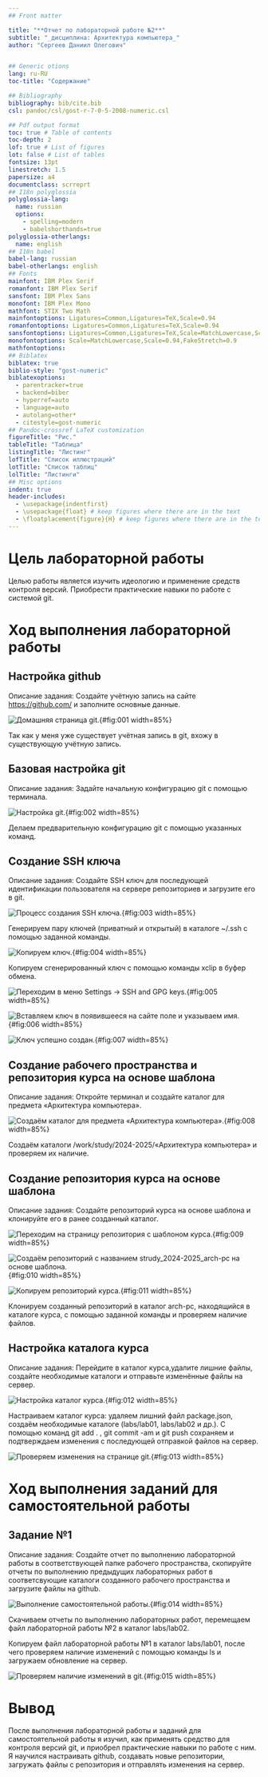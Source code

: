 ```yaml
---
## Front matter

title: "**Отчет по лабораторной работе №2**"
subtitle: "_дисциплина: Архитектура компьютера_"
author: "Сергеев Даниил Олегович"


## Generic otions
lang: ru-RU
toc-title: "Содержание"

## Bibliography
bibliography: bib/cite.bib
csl: pandoc/csl/gost-r-7-0-5-2008-numeric.csl

## Pdf output format
toc: true # Table of contents
toc-depth: 2
lof: true # List of figures
lot: false # List of tables
fontsize: 13pt
linestretch: 1.5
papersize: a4
documentclass: scrreprt
## I18n polyglossia
polyglossia-lang:
  name: russian
  options:
	- spelling=modern
	- babelshorthands=true
polyglossia-otherlangs:
  name: english
## I18n babel
babel-lang: russian
babel-otherlangs: english
## Fonts
mainfont: IBM Plex Serif
romanfont: IBM Plex Serif
sansfont: IBM Plex Sans
monofont: IBM Plex Mono
mathfont: STIX Two Math
mainfontoptions: Ligatures=Common,Ligatures=TeX,Scale=0.94
romanfontoptions: Ligatures=Common,Ligatures=TeX,Scale=0.94
sansfontoptions: Ligatures=Common,Ligatures=TeX,Scale=MatchLowercase,Scale=0.94
monofontoptions: Scale=MatchLowercase,Scale=0.94,FakeStretch=0.9
mathfontoptions:
## Biblatex
biblatex: true
biblio-style: "gost-numeric"
biblatexoptions:
  - parentracker=true
  - backend=biber
  - hyperref=auto
  - language=auto
  - autolang=other*
  - citestyle=gost-numeric
## Pandoc-crossref LaTeX customization
figureTitle: "Рис."
tableTitle: "Таблица"
listingTitle: "Листинг"
lofTitle: "Список иллюстраций"
lotTitle: "Список таблиц"
lolTitle: "Листинги"
## Misc options
indent: true
header-includes:
  - \usepackage{indentfirst}
  - \usepackage{float} # keep figures where there are in the text
  - \floatplacement{figure}{H} # keep figures where there are in the text
---
```


# Цель лабораторной работы

Целью работы является изучить идеологию и применение средств контроля версий. Приобрести практические навыки по работе с системой git.

# Ход выполнения лабораторной работы

## Настройка github

Описание задания: Создайте учётную запись на сайте <https://github.com/> и заполните основные данные.

![Домашняя страница git.](image/1.PNG){#fig:001 width=85%} 

Так как у меня уже существует учётная запись в git, вхожу в существующую учётную запись.

## Базовая настройка git

Описание задания: Задайте начальную конфигурацию git с помощью терминала.

![Настройка git.](image/2.PNG){#fig:002 width=85%} 

Делаем предварительную конфигурацию git с помощью указанных команд.

## Создание SSH ключа

Описание задания: Создайте SSH ключ для последующей идентификации пользователя на сервере репозиториев и загрузите его в git.

![Процесс создания SSH ключа.](image/3.PNG){#fig:003 width=85%} 

Генерируем пару ключей (приватный и открытый) в каталоге ~/.ssh с помощью заданной команды.

![Копируем ключ.](image/4.PNG){#fig:004 width=85%} 

Копируем сгенерированный ключ с помощью команды xclip в буфер обмена.

![Переходим в меню Settings → SSH and GPG keys.](image/5.PNG){#fig:005 width=85%} 

![Вставляем ключ в появившееся на сайте поле и указываем имя.](image/6.PNG){#fig:006 width=85%} 

![Ключ успешно создан.](image/7.PNG){#fig:007 width=85%} 

## Создание рабочего пространства и репозитория курса на основе шаблона

Описание задания: Откройте терминал и создайте каталог для предмета «Архитектура компьютера».

![Создаём каталог для предмета «Архитектура компьютера».](image/8.PNG){#fig:008 width=85%} 

Создаём каталоги /work/study/2024-2025/«Архитектура компьютера» и проверяем их наличие.

## Создание репозитория курса на основе шаблона

Описание задания: Создайте репозиторий курса на основе шаблона и клонируйте его в ранее созданный каталог.

![Переходим на страницу репозитория с шаблоном курса.](image/9.PNG){#fig:009 width=85%} 

![Создаём репозиторий с названием strudy_2024-2025_arch-pc на основе шаблона.](image/10.PNG){#fig:010 width=85%} 

![Копируем репозиторий курса.](image/11.PNG){#fig:011 width=85%} 

Клонируем созданный репозиторий в каталог arch-pc, находящийся в каталоге курса, с помощью заданной команды и проверяем наличие файлов.

## Настройка каталога курса

Описание задания: Перейдите в каталог курса,удалите лишние файлы, создайте необходимые каталоги и отправьте изменённые файлы на сервер.

![Настройка каталог курса.](image/12.PNG){#fig:012 width=85%} 

Настраиваем каталог курса: удаляем лишний файл package.json, создаём необходимые каталоге (labs/lab01, labs/lab02 и др.). С помощью команд git add . , git commit -am и git push сохраняем и подтверждаем изменения с последующей отправкой файлов на сервер.

![Проверяем изменения на странице git.](image/13.PNG){#fig:013 width=85%} 

# Ход выполнения заданий для самостоятельной работы

## Задание №1

Описание задания: Создайте отчет по выполнению лабораторной работы в соответствующей папке рабочего пространства, скопируйте отчеты по выполнению предыдущих лабораторных работ в соответсвующие каталоги созданного рабочего пространства и загрузите файлы на github.

![Выполнение самостоятельной работы.](image/14.PNG){#fig:014 width=85%} 

Скачиваем отчеты по выполнению лабораторных работ, перемещаем файл лабораторной работы №2 в каталог labs/lab02.

Копируем файл лабораторной работы №1 в каталог labs/lab01, после чего проверяем наличие изменений с помощью команды ls и загружаем обновление на сервер.

![Проверяем наличие изменений в git.](image/15.PNG){#fig:015 width=85%} 

# Вывод

После выполнения лабораторной работы и заданий для самостоятельной работы я изучил, как применять средство для контроля версий git, и приобрел практические навыки по работе с ним. Я научился настраивать github, создавать новые репозитории, загружать файлы с репозитория и отправлять изменения на сервер.
